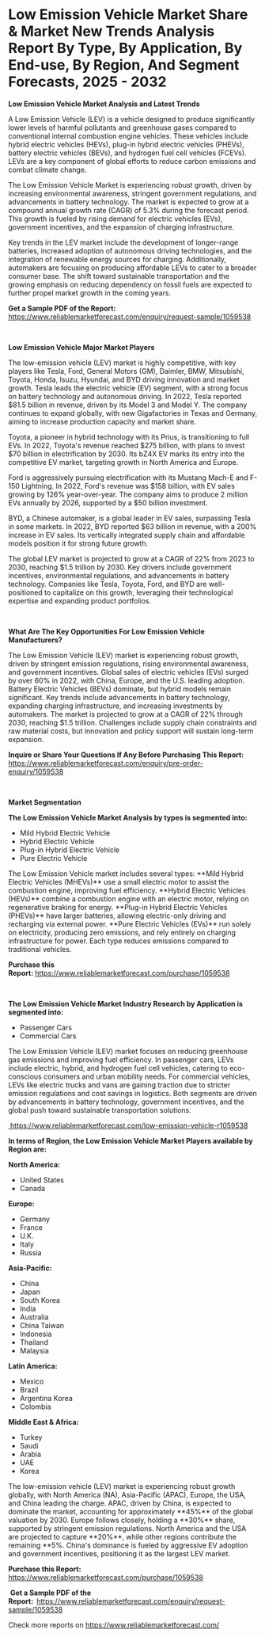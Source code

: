<p><h1>Low Emission Vehicle Market Share & Market New Trends Analysis Report By Type, By Application, By End-use, By Region, And Segment Forecasts, 2025 - 2032</h1></p><p><strong>Low Emission Vehicle Market Analysis and Latest Trends</strong></p>
<p><p>A Low Emission Vehicle (LEV) is a vehicle designed to produce significantly lower levels of harmful pollutants and greenhouse gases compared to conventional internal combustion engine vehicles. These vehicles include hybrid electric vehicles (HEVs), plug-in hybrid electric vehicles (PHEVs), battery electric vehicles (BEVs), and hydrogen fuel cell vehicles (FCEVs). LEVs are a key component of global efforts to reduce carbon emissions and combat climate change.</p><p>The Low Emission Vehicle Market is experiencing robust growth, driven by increasing environmental awareness, stringent government regulations, and advancements in battery technology. The market is expected to grow at a compound annual growth rate (CAGR) of 5.3% during the forecast period. This growth is fueled by rising demand for electric vehicles (EVs), government incentives, and the expansion of charging infrastructure.</p><p>Key trends in the LEV market include the development of longer-range batteries, increased adoption of autonomous driving technologies, and the integration of renewable energy sources for charging. Additionally, automakers are focusing on producing affordable LEVs to cater to a broader consumer base. The shift toward sustainable transportation and the growing emphasis on reducing dependency on fossil fuels are expected to further propel market growth in the coming years.</p></p>
<p><strong>Get a Sample PDF of the Report:&nbsp;</strong> <a href="https://www.reliablemarketforecast.com/enquiry/request-sample/1059538?utm_campaign=1832&utm_medium=2&utm_source=Github&utm_content=ia&utm_term=21012025&utm_id=low-emission-vehicle">https://www.reliablemarketforecast.com/enquiry/request-sample/1059538</a></p>
<p>&nbsp;</p>
<p><strong>Low Emission Vehicle Major Market Players</strong></p>
<p><p>The low-emission vehicle (LEV) market is highly competitive, with key players like Tesla, Ford, General Motors (GM), Daimler, BMW, Mitsubishi, Toyota, Honda, Isuzu, Hyundai, and BYD driving innovation and market growth. Tesla leads the electric vehicle (EV) segment, with a strong focus on battery technology and autonomous driving. In 2022, Tesla reported $81.5 billion in revenue, driven by its Model 3 and Model Y. The company continues to expand globally, with new Gigafactories in Texas and Germany, aiming to increase production capacity and market share.</p><p>Toyota, a pioneer in hybrid technology with its Prius, is transitioning to full EVs. In 2022, Toyota's revenue reached $275 billion, with plans to invest $70 billion in electrification by 2030. Its bZ4X EV marks its entry into the competitive EV market, targeting growth in North America and Europe.</p><p>Ford is aggressively pursuing electrification with its Mustang Mach-E and F-150 Lightning. In 2022, Ford's revenue was $158 billion, with EV sales growing by 126% year-over-year. The company aims to produce 2 million EVs annually by 2026, supported by a $50 billion investment.</p><p>BYD, a Chinese automaker, is a global leader in EV sales, surpassing Tesla in some markets. In 2022, BYD reported $63 billion in revenue, with a 200% increase in EV sales. Its vertically integrated supply chain and affordable models position it for strong future growth.</p><p>The global LEV market is projected to grow at a CAGR of 22% from 2023 to 2030, reaching $1.5 trillion by 2030. Key drivers include government incentives, environmental regulations, and advancements in battery technology. Companies like Tesla, Toyota, Ford, and BYD are well-positioned to capitalize on this growth, leveraging their technological expertise and expanding product portfolios.</p></p>
<p>&nbsp;</p>
<p><strong>What Are The Key Opportunities For Low Emission Vehicle Manufacturers?</strong></p>
<p><p>The Low Emission Vehicle (LEV) market is experiencing robust growth, driven by stringent emission regulations, rising environmental awareness, and government incentives. Global sales of electric vehicles (EVs) surged by over 60% in 2022, with China, Europe, and the U.S. leading adoption. Battery Electric Vehicles (BEVs) dominate, but hybrid models remain significant. Key trends include advancements in battery technology, expanding charging infrastructure, and increasing investments by automakers. The market is projected to grow at a CAGR of 22% through 2030, reaching $1.5 trillion. Challenges include supply chain constraints and raw material costs, but innovation and policy support will sustain long-term expansion.</p></p>
<p><strong>Inquire or Share Your Questions If Any Before Purchasing This Report:</strong> <a href="https://www.reliablemarketforecast.com/enquiry/pre-order-enquiry/1059538?utm_campaign=1832&utm_medium=2&utm_source=Github&utm_content=ia&utm_term=21012025&utm_id=low-emission-vehicle">https://www.reliablemarketforecast.com/enquiry/pre-order-enquiry/1059538</a></p>
<p>&nbsp;</p>
<p><strong>Market Segmentation</strong></p>
<p><strong>The Low Emission Vehicle Market Analysis by types is segmented into:</strong></p>
<p><ul><li>Mild Hybrid Electric Vehicle</li><li>Hybrid Electric Vehicle</li><li>Plug-in Hybrid Electric Vehicle</li><li>Pure Electric Vehicle</li></ul></p>
<p><p>The Low Emission Vehicle market includes several types: **Mild Hybrid Electric Vehicles (MHEVs)** use a small electric motor to assist the combustion engine, improving fuel efficiency. **Hybrid Electric Vehicles (HEVs)** combine a combustion engine with an electric motor, relying on regenerative braking for energy. **Plug-in Hybrid Electric Vehicles (PHEVs)** have larger batteries, allowing electric-only driving and recharging via external power. **Pure Electric Vehicles (EVs)** run solely on electricity, producing zero emissions, and rely entirely on charging infrastructure for power. Each type reduces emissions compared to traditional vehicles.</p></p>
<p><strong>Purchase this Report:&nbsp;</strong><a href="https://www.reliablemarketforecast.com/purchase/1059538?utm_campaign=1832&utm_medium=2&utm_source=Github&utm_content=ia&utm_term=21012025&utm_id=low-emission-vehicle">https://www.reliablemarketforecast.com/purchase/1059538</a></p>
<p>&nbsp;</p>
<p><strong>The Low Emission Vehicle Market Industry Research by Application is segmented into:</strong></p>
<p><ul><li>Passenger Cars</li><li>Commercial Cars</li></ul></p>
<p><p>The Low Emission Vehicle (LEV) market focuses on reducing greenhouse gas emissions and improving fuel efficiency. In passenger cars, LEVs include electric, hybrid, and hydrogen fuel cell vehicles, catering to eco-conscious consumers and urban mobility needs. For commercial vehicles, LEVs like electric trucks and vans are gaining traction due to stricter emission regulations and cost savings in logistics. Both segments are driven by advancements in battery technology, government incentives, and the global push toward sustainable transportation solutions.</p></p>
<p><a href="https://www.reliablemarketforecast.com/low-emission-vehicle-r1059538?utm_campaign=1832&utm_medium=2&utm_source=Github&utm_content=ia&utm_term=21012025&utm_id=low-emission-vehicle">&nbsp;https://www.reliablemarketforecast.com/low-emission-vehicle-r1059538</a></p>
<p><strong>In terms of Region, the Low Emission Vehicle Market Players available by Region are:</strong></p>
<p>
    <p> <strong> North America: </strong>
        <ul>
            <li>United States</li>
            <li>Canada</li>
        </ul>
        </p> 
    <p> <strong> Europe: </strong>
        <ul>
            <li>Germany</li>
            <li>France</li>
            <li>U.K.</li>
            <li>Italy</li>
            <li>Russia</li>
        </ul>
        </p> 
    <p> <strong> Asia-Pacific: </strong>
        <ul>
            <li>China</li>
            <li>Japan</li>
            <li>South Korea</li>
            <li>India</li>
            <li>Australia</li>
            <li>China Taiwan</li>
            <li>Indonesia</li>
            <li>Thailand</li>
            <li>Malaysia</li>
        </ul>
        </p> 
    <p> <strong> Latin America: </strong>
        <ul>
            <li>Mexico</li>
            <li>Brazil</li>
            <li>Argentina Korea</li>
            <li>Colombia</li>
        </ul>
        </p> 
    <p> <strong> Middle East & Africa: </strong>
        <ul>
            <li>Turkey</li>
            <li>Saudi</li>
            <li>Arabia</li>
            <li>UAE</li>
            <li>Korea</li>
        </ul>
    </p>
    </p>
<p><p>The low-emission vehicle (LEV) market is experiencing robust growth globally, with North America (NA), Asia-Pacific (APAC), Europe, the USA, and China leading the charge. APAC, driven by China, is expected to dominate the market, accounting for approximately **45%** of the global valuation by 2030. Europe follows closely, holding a **30%** share, supported by stringent emission regulations. North America and the USA are projected to capture **20%**, while other regions contribute the remaining **5%. China's dominance is fueled by aggressive EV adoption and government incentives, positioning it as the largest LEV market.</p></p>
<p><strong>Purchase this Report: </strong><a href="https://www.reliablemarketforecast.com/purchase/1059538?utm_campaign=1832&utm_medium=2&utm_source=Github&utm_content=ia&utm_term=21012025&utm_id=low-emission-vehicle">https://www.reliablemarketforecast.com/purchase/1059538</a></p>
<p>&nbsp;<strong>Get a Sample PDF of the Report:&nbsp;&nbsp;</strong><a href="https://www.reliablemarketforecast.com/enquiry/request-sample/1059538?utm_campaign=1832&utm_medium=2&utm_source=Github&utm_content=ia&utm_term=21012025&utm_id=low-emission-vehicle">https://www.reliablemarketforecast.com/enquiry/request-sample/1059538</a></p>
<p><strong></strong></p>
<p>Check more reports on <a href="https://www.reliablemarketforecast.com/?utm_campaign=1832&utm_medium=2&utm_source=Github&utm_content=ia&utm_term=21012025&utm_id=low-emission-vehicle">https://www.reliablemarketforecast.com/</a></p>